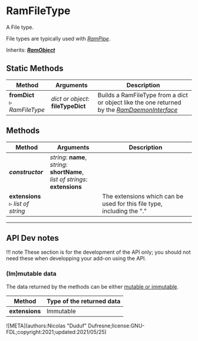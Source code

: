 # RamFileType

A File type.

File types are typically used with *[RamPipe](ram_pipe.md)*.

Inherits: [***RamObject***](ram_object.md)

## Static Methods

| Method | Arguments | Description |
| --- | --- | --- |
| **fromDict**<br />▹ *RamFileType* | *dict or object*: **fileTypeDict** | Builds a RamFileType from a dict or object like the one returned by the *[RamDaemonInterface](ram_daemon_interface.md)* |

## Methods

| Method | Arguments | Description |
| --- | --- | --- |
| ***constructor*** | *string*: **name**,<br />*string*: **shortName**,<br />*list of strings*: **extensions** | |
| **extensions**<br />▹ *list of string* | | The extensions which can be used for this file type, including the "." |

____

## API Dev notes

!!! note
    These section is for the development of the API only; you should not need these when developping your add-on using the API.

### (Im)mutable data

The data returned by the methods can be either [mutable or immutable](implementation.md#accessing-the-data).

| Method | Type of the returned data |
| --- | --- |
| **extensions** | <i class="fa fa-lock"></i> Immutable |

![META](authors:Nicolas "Duduf" Dufresne;license:GNU-FDL;copyright:2021;updated:2021/05/25)
